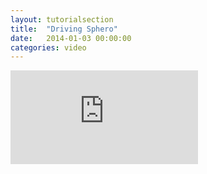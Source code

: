```yaml
---
layout: tutorialsection
title:  "Driving Sphero"
date:   2014-01-03 00:00:00
categories: video
---
```


<iframe src='http://www.youtube.com/embed/ZaR4X2iJo6M?&rel=0&showinfo=0&autohide=1&hd=1&wmode=transparent' frameborder='0' ></iframe>
